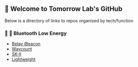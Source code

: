 ## 🚀 Welcome to Tomorrow Lab's GitHub

Below is a directory of links to repos organised by tech/function

### 🔵 🦷 Bluetooth Low Energy 

- [Belay iBeacon](https://github.com/tomorrowlab/ATF)
- [Waycount](https://github.com/tomorrowlab/WayCount-BLE)
- [SK-II](https://github.com/tomorrowlab/SKII-BLE)
- [Lightweight](https://github.com/tomorrowlab/LightWeight-BLE_Time_Sync)
